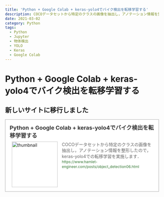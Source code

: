 ```yaml
---
title: 'Python + Google Colab + keras-yolo4でバイク検出を転移学習する'
description: COCOデータセットから特定のクラスの画像を抽出し，アノテーション情報を整形したので，keras-yolo4での転移学習を実施します．
date: 2021-03-02
category: Python
tags:
  - Python
  - Jupyter
  - 物体検出
  - YOLO
  - Keras
  - Google Colab
---
```


# Python + Google Colab + keras-yolo4でバイク検出を転移学習する

## 新しいサイトに移行しました
<blockquote class="blogcard" style="width:auto;border:1px solid #aaa;margin:1em 0;padding:1em;line-height:1.4;text-align:left;background:#fff;"><a href="https://www.hamlet-engineer.com/posts/object_detection06.html" target="_blank" style="display:block;text-decoration:none;"><div style="width:100%;margin:0 0 .5em;"><span style="font-size:18px;font-weight:700;color:#333">Python + Google Colab + keras-yolo4でバイク検出を転移学習する</span></div><div style="min-height:150px;"><div style="float:left;width:150px;height:150px;margin:0 .5em;position:relative;"><img src="https://images.weserv.nl/?w=150&url=https://www.hamlet-engineer.com/image/tenni.png" alt="thumbnail" style="display:block;margin:0;padding:0;width:100%;height:auto;border:none;position:absolute;top:50%;transform:translateY(-50%);"/></div><div style="padding:0 .5em;overflow:hidden;text-overflow:ellipsis;"><span style="font-size:14px;font-weight:400;color:#666">COCOデータセットから特定のクラスの画像を抽出し，アノテーション情報を整形したので，keras-yolo4での転移学習を実施します．</span><br/><span style="font-size:12px;font-weight:400;color:#373">https://www.hamlet-engineer.com/posts/object_detection06.html</span></div></div></a></blockquote>